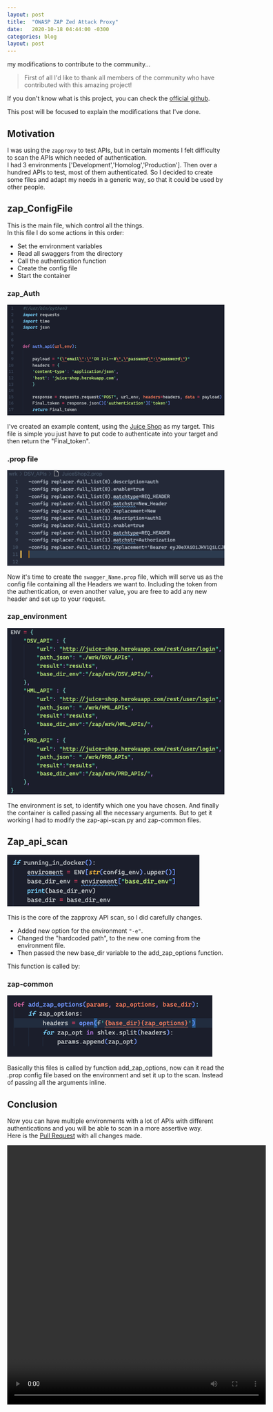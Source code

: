 ```yaml
---
layout: post
title:  "OWASP ZAP Zed Attack Proxy"
date:   2020-10-18 04:44:00 -0300 
categories: blog
layout: post
---
```


my modifications to contribute to the community...
<!--more-->

>First of all I'd like to thank all members of the community who have contributed with this amazing project!

If you don't know what is this project, you can check the [official github](https://github.com/zaproxy/zaproxy).<br>

This post will be focused to explain the modifications that I've done.



## Motivation

I was using the `zapproxy` to test APIs, but in certain moments I felt difficulty to scan the APIs which needed of authentication.<br>
I had 3 environments ['Development','Homolog','Production']. Then over a hundred APIs to test, most of them authenticated. So I decided to create some files and adapt my needs in a generic way, so that it could be used by other people.


## zap_ConfigFile

This is the main file, which control all the things.<br> 
In this file I do some actions in this order: 

* Set the environment variables
* Read all swaggers from the directory
* Call the authentication function
* Create the config file
* Start the container


### zap_Auth

<img src="/assets/img/Zap_Auth_File.png">
<br>

I've created an example content, using the [Juice Shop](https://juice-shop.herokuapp.com) as my target. This file is simple you just have to put code to authenticate into your target and then return the "Final_token".<br>

### .prop file

<img src="/assets/img/Zap_Prop_File.png">
<br>

Now it's time to create the `swagger_Name.prop` file, which will serve us as the config file containing all the Headers we want to. Including the token from the authentication, or even another value, you are free to add any new header and set up to your request.

### zap_environment

<img src="/assets/img/Zap_Env_File.png">
<br>

The environment is set, to identify which one you have chosen. And finally the container is called passing all the necessary arguments. But to get it working I had to modify the zap-api-scan.py and zap-common files.


## Zap_api_scan

<img src="/assets/img/Zap_API_File.png">
<br>

This is the core of the zapproxy API scan, so I did carefully changes.

* Added new option for the environment `"-e"`.
* Changed the "hardcoded path", to the new one coming from the environment file.
* Then passed the new base_dir variable to the add_zap_options function.

This function is called by:

### zap-common

<img src="/assets/img/Zap_Common_File.png">
<br>

Basically this files is called by function add_zap_options, now can it read the .prop config file based on the environment and set it up to the scan. Instead of passing all the arguments inline.


## Conclusion

Now you can have multiple environments with a lot of APIs with different authentications and you will be able to scan in a more assertive way.<br> 
Here is the [Pull Request](https://github.com/zaproxy/zaproxy/commit/0a04816a24c223a75b5590ec07fb3e6f0f82b702) with all changes made.



<video width="600" height="600" controls>
  <source src="/assets/img/Zap_PoC_video.mp4" type="video/mp4">
Your browser does not support the video tag.
</video>